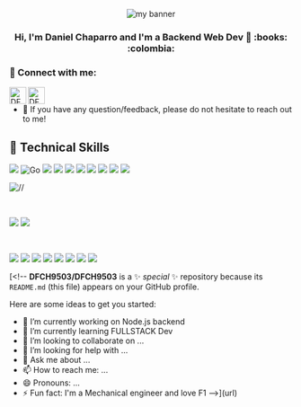 <p align="center">
  <img src="https://github.com/DFCH9503/DFCH9503/assets/112893233/9b98d52e-ed70-4fff-abf6-d4c775645da9.png" alt="my banner">
</p>

<h3 align="center">
Hi, I'm Daniel Chaparro and I'm a Backend Web Dev 👋 :books: :colombia: 
</h3>

### 🤝 Connect with me:

<a href="https://www.linkedin.com/in/dfch9503/"><img align="left" src="https://raw.githubusercontent.com/yushi1007/yushi1007/main/images/linkedin.svg" alt="DFCH9503 | LinkedIn" width="30px"/></a>
<a href="https://www.instagram.com/dfchaparro/"><img align="left" src="https://raw.githubusercontent.com/yushi1007/yushi1007/main/images/instagram.svg" alt="DFCH9503 | Instagram" width="30px"/></a>
</br>

- 💬 If you have any question/feedback, please do not hesitate to reach out to me!


## 💼 Technical Skills

![](https://img.shields.io/badge/Code-JavaScript-informational?style=flat&logo=JavaScript&color=F7DF1E)
![Go](https://img.shields.io/badge/Code-Go-informational?style=flat&logo=Go&logoColor=#00ADD8&color=#00ADD8)
![](https://img.shields.io/badge/Code-TypeScript-informational?style=flat&logo=typescript&logoColor=%233178C6&color=%233178C6)
![](https://img.shields.io/badge/Code-Python-informational?style=flat&logo=python&logoColor=%233776AB&color=%233776AB)
![](https://img.shields.io/badge/Code-Node.js-informational?style=flat&logo=nodedotjs&logoColor=%23339933&color=%23339933)
![](https://img.shields.io/badge/Code-Express.js-informational?style=flat&logo=express&logoColor=%23000000&color=%23000000)
![](https://img.shields.io/badge/Code-HTML5-informational?style=flat&logo=HTML5&color=E34F26)
![](https://img.shields.io/badge/Code-React-informational?style=flat&logo=react&color=61DAFB)
![](https://img.shields.io/badge/Code-MySQL-informational?style=flat&logo=mysql&logoColor=%234479A1&color=%234479A1)
![](https://img.shields.io/badge/Code-Sequelize-informational?style=flat&logo=sequelize&logoColor=%2352B0E7&color=%2352B0E7)

![//](https://img.shields.io/badge/Code-C%2B%2B-informational?style=flat&logo=cplusplus&logoColor=%2300599C&color=%2300599C)


</br>

![](https://img.shields.io/badge/Style-CSS3-informational?style=flat&logo=css3&logoColor=%231572B6&color=%231572B6)
![](https://img.shields.io/badge/Tools-Bootstrap-informational?style=flat&logo=bootstrap&logoColor=%237952B3&color=%237952B3)

</br>

![](https://img.shields.io/badge/Tools-NPM-informational?style=flat&logo=npm&logoColor=%23CB3837&color=%23CB3837)
![](https://img.shields.io/badge/Tools-Yarn-informational?style=flat&logo=yarn&logoColor=#2C8EBB&color=#2C8EBB)
![](https://img.shields.io/badge/Tools-Git-informational?style=flat&logo=git&logoColor=%23F05032&color=%23F05032)
![](https://img.shields.io/badge/Tools-GitHub-informational?style=flat&logo=github&logoColor=%23181717&color=%23181717)
![](https://img.shields.io/badge/Tools-Trello-informational?style=flat&logo=trello&logoColor=%230052CC&color=%230052CC)
![](https://img.shields.io/badge/Tools-Discord-informational?style=flat&logo=discord&logoColor=%235865F2&color=%235865F2)
![](https://img.shields.io/badge/Tools-Slack-informational?style=flat&logo=slack&logoColor=%234A154B&color=%234A154B)
![](https://img.shields.io/badge/Tools-Canva-informational?style=flat&logo=canva&logoColor=%2300C4CC&color=%2300C4CC)


[<!--
**DFCH9503/DFCH9503** is a ✨ _special_ ✨ repository because its `README.md` (this file) appears on your GitHub profile.

Here are some ideas to get you started:

- 🔭 I’m currently working on Node.js backend
- 🌱 I’m currently learning FULLSTACK Dev
- 👯 I’m looking to collaborate on ...
- 🤔 I’m looking for help with ...
- 💬 Ask me about ...
- 📫 How to reach me: ...
- 😄 Pronouns: ...
- ⚡ Fun fact: I'm a Mechanical engineer and love F1
-->](url)
